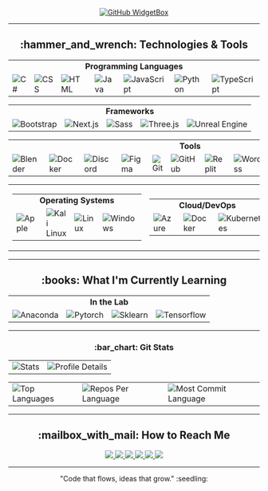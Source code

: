 <!-- GitHub WidgetBox -->
<p align="center">
  <a href="https://github.com/iTusharyadav/Jurredr/github-widgetbox">
    <img src="https://github-widgetbox.vercel.app/api/profile?username=iTusharyadav&data=followers,repositories,stars,commits" alt="GitHub WidgetBox">
  </a>
</p>

<!-- About Me -->
<!--<h1 align="center">Hi there, I'm Tushar Yadav! <a href="https://avipatilweb.ml/"><img src="https://github.com/KenanGain/KenanGain/blob/main/icons/wave.gif" width="48"></a></h1>-->
<!--<p align="center">Welcome to my GitHub profile! I'm a passionate software developer with a keen interest in web development, open-source contributions, and continuous learning. Here you'll find some of the projects I've been working on, as well as some of my contributions to the open-source community.</p>-->

---

<!-- Technology used-->
<h2 align="center">:hammer_and_wrench: Technologies & Tools</h2>
<table align="center">
  <tr>
    <td colspan="7" align="center"><strong>Programming Languages</strong></td>
  </tr>
  <tr>
    <td><img src="https://skillicons.dev/icons?i=cs" alt="C#"/></td>
    <td><img src="https://skillicons.dev/icons?i=css" alt="CSS"/></td>
    <td><img src="https://skillicons.dev/icons?i=html" alt="HTML"/></td>
    <td><img src="https://skillicons.dev/icons?i=java" alt="Java"/></td>
    <td><img src="https://skillicons.dev/icons?i=js" alt="JavaScript"/></td>
    <td><img src="https://skillicons.dev/icons?i=py" alt="Python"/></td>
    <td><img src="https://skillicons.dev/icons?i=ts" alt="TypeScript"/></td>
  </tr>
</table>

<table align="center">
  <tr>
    <td colspan="5" align="center"><strong>Frameworks</strong></td>
  </tr>
  <tr>
    <td><img src="https://skillicons.dev/icons?i=bootstrap" alt="Bootstrap"/></td>
    <td><img src="https://skillicons.dev/icons?i=nextjs" alt="Next.js"/></td>
    <td><img src="https://skillicons.dev/icons?i=sass" alt="Sass"/></td>
    <td><img src="https://skillicons.dev/icons?i=threejs" alt="Three.js"/></td>
    <td><img src="https://skillicons.dev/icons?i=unreal" alt="Unreal Engine"/></td>
  </tr>
</table>

<table align="center">
  <tr>
    <td colspan="11" align="center"><strong>Tools</strong></td>
  </tr>
  <tr>
    <td><img src="https://skillicons.dev/icons?i=blender" alt="Blender"/></td>
    <td><img src="https://skillicons.dev/icons?i=docker" alt="Docker"/></td>
    <td><img src="https://skillicons.dev/icons?i=discord" alt="Discord"/></td>
    <td><img src="https://skillicons.dev/icons?i=figma" alt="Figma"/></td>
    <td><img src="https://skillicons.dev/icons?i=git" alt="Git"/></td>
    <td><img src="https://skillicons.dev/icons?i=github" alt="GitHub"/></td>
    <td><img src="https://skillicons.dev/icons?i=replit" alt="Replit"/></td>
    <td><img src="https://skillicons.dev/icons?i=wordpress" alt="WordPress"/></td>
    <td><img src="https://skillicons.dev/icons?i=vscode" alt="VSCode"/></td>
    <td><img src="https://skillicons.dev/icons?i=vercel" alt="Vercel"/></td>
    <td><img src="https://skillicons.dev/icons?i=vite" alt="Vite"/></td>
  </tr>
</table>







<div align="center">
  <table>
    <tr>
      <td>
        <table align="center">
          <tr>
            <td colspan="4" align="center"><strong>Operating Systems</strong></td>
          </tr>
          <tr>
            <td><img src="https://skillicons.dev/icons?i=apple" alt="Apple"/></td>
            <td><img src="https://skillicons.dev/icons?i=kali" alt="Kali Linux"/></td>
            <td><img src="https://skillicons.dev/icons?i=linux" alt="Linux"/></td>
            <td><img src="https://skillicons.dev/icons?i=windows" alt="Windows"/></td>
          </tr>
        </table>
      </td>
      <td>
        <table align="center">
          <tr>
            <td colspan="3" align="center"><strong>Cloud/DevOps</strong></td>
          </tr>
          <tr>
            <td><img src="https://skillicons.dev/icons?i=azure" alt="Azure"/></td>
            <td><img src="https://skillicons.dev/icons?i=docker" alt="Docker"/></td>
            <td><img src="https://skillicons.dev/icons?i=kubernetes" alt="Kubernetes"/></td>
          </tr>
        </table>
      </td>
      <td>
        <table align="center">
          <tr>
            <td colspan="2" align="center"><strong>Design & UI</strong></td>
          </tr>
          <tr>
            <td><img src="https://skillicons.dev/icons?i=codepen" alt="CodePen"/></td>
            <td><img src="https://skillicons.dev/icons?i=figma" alt="Figma"/></td>
          </tr>
        </table>
      </td>
    </tr>
  </table>
</div>



---

<!-- Currently Learning -->
<h2 align="center">:books: What I'm Currently Learning</h2>
<table align="center">
  <tr>
    <td colspan="4" align="center"><strong>In the Lab</strong></td>
  </tr>
  <tr>
    <td><img src="https://skillicons.dev/icons?i=anaconda" alt="Anaconda"/></td>
    <td><img src="https://skillicons.dev/icons?i=pytorch" alt="Pytorch"/></td>
    <td><img src="https://skillicons.dev/icons?i=sklearn" alt="Sklearn	"/></td>
    <td><img src="https://skillicons.dev/icons?i=tensorflow" alt="Tensorflow"/></td>
  </tr>
</table>




---

<!-- Github Trophy-->
<!-- <h2 align="center">:trophy:  Trophy</h2>

<p align="center">
  <img src="https://github-profile-trophy.vercel.app/?username=iTusharyadav&theme=oldie" />
</p> -->


<!--Git Status Cards-->
<h3 align="center">:bar_chart: Git Stats</h3>
<div align="center">
  <!-- First Table -->
  <table>
    <tr>
      <td>
        <img src="http://github-profile-summary-cards.vercel.app/api/cards/stats?username=iTusharyadav&theme=highcontrast&hide_border=true" alt="Stats">
      </td>
      <td>
        <img src="https://github-profile-summary-cards.vercel.app/api/cards/profile-details?username=iTusharyadav&theme=highcontrast&hide_border=true" alt="Profile Details">
      </td>
    </tr>
  </table>

  <!-- Second Table -->
  <table>
    <tr>
      <td>
        <img src="https://github-readme-stats.vercel.app/api/top-langs/?username=iTusharyadav&hide=html&hide_border=true&layout=compact&langs_count=8&theme=highcontrast" alt="Top Languages">
      </td>
      <td>
        <img src="https://github-profile-summary-cards.vercel.app/api/cards/repos-per-language?username=iTusharyadav&theme=highcontrast&hide_border=true" alt="Repos Per Language">
      </td>
      <td>
        <img src="https://github-profile-summary-cards.vercel.app/api/cards/most-commit-language?username=iTusharyadav&theme=highcontrast&hide_border=true" alt="Most Commit Language">
      </td>
    </tr>
  </table>
</div>

--- 

<!-- Contact With Me -->
<h2 align="center">:mailbox_with_mail: How to Reach Me</h2>
<p align="center">
  <a href="#" target="_blank">
    <img src="https://skillicons.dev/icons?i=discord" />
  </a>
  <a href="https://github.com/iTusharyadav" target="_blank">
    <img src="https://skillicons.dev/icons?i=github" />
  </a>
  <a href="mailto:tushar43588@gmail.com" target="_blank">
    <img src="https://skillicons.dev/icons?i=gmail" />
  </a>
  <a href="#" target="_blank">
    <img src="https://skillicons.dev/icons?i=instagram" />
  </a>
  <a href="https://www.linkedin.com/in/tushar-yadav-9427b6322?utm_source=share&utm_campaign=share_via&utm_content=profile&utm_medium=android_app" target="_blank">
    <img src="https://skillicons.dev/icons?i=linkedin" />
  </a>
  <a href="#" target="_blank">
    <img src="https://skillicons.dev/icons?i=twitter" />
  </a>
</p>

---

<!-- Outro -->
<p align="center"> "Code that flows, ideas that grow." :seedling: </p>
